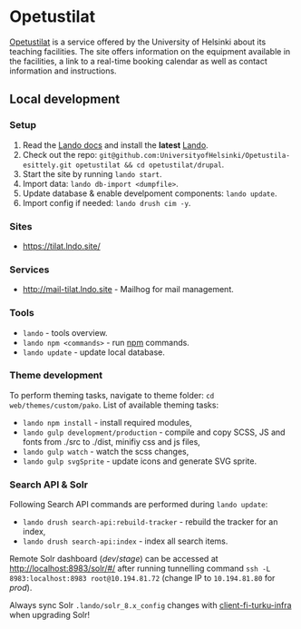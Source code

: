 # Opetustilat

[Opetustilat](https://tilavaraus.helsinki.fi) is a service offered by the University of Helsinki about its teaching facilities. The site offers information on the equipment available in the facilities, a link to a real-time booking calendar as well as contact information and instructions.

## Local development

### Setup

1. Read the [Lando docs](https://docs.lando.dev/) and install the **latest** [Lando](https://github.com/lando/lando/releases).
2. Check out the repo: `git@github.com:UniversityofHelsinki/Opetustila-esittely.git opetustilat && cd opetustilat/drupal`.
3. Start the site by running `lando start`.
4. Import data: `lando db-import <dumpfile>`.
5. Update database & enable develpoment components: `lando update`.
6. Import config if needed: `lando drush cim -y`.

### Sites

- <https://tilat.lndo.site/>

### Services

- <http://mail-tilat.lndo.site> - Mailhog for mail management.

### Tools

- `lando` - tools overview.
- `lando npm <commands>` - run [npm](https://www.npmjs.com/) commands.
- `lando update` - update local database.

### Theme development

To perform theming tasks, navigate to theme folder: `cd web/themes/custom/pako`. List of available theming tasks:

- `lando npm install` - install required modules,
- `lando gulp development/production` - compile and copy SCSS, JS and fonts from ./src to ./dist, minifiy css and js files,
- `lando gulp watch` - watch the scss changes,
- `lando gulp svgSprite` - update icons and generate SVG sprite.

### Search API & Solr

Following Search API commands are performed during `lando update`:

- `lando drush search-api:rebuild-tracker` - rebuild the tracker for an index,
- `lando drush search-api:index` - index all search items.

Remote Solr dashboard (_dev_/_stage_) can be accessed at <http://localhost:8983/solr/#/> after running
tunnelling command `ssh -L 8983:localhost:8983 root@10.194.81.72` (change IP to `10.194.81.80` for _prod_).

Always sync Solr `.lando/solr_8.x_config` changes with [client-fi-turku-infra](https://github.com/wunderio/client-fi-turku-infra/tree/master/local_ansible_roles/solr_config_palvelukortit) when upgrading Solr!
